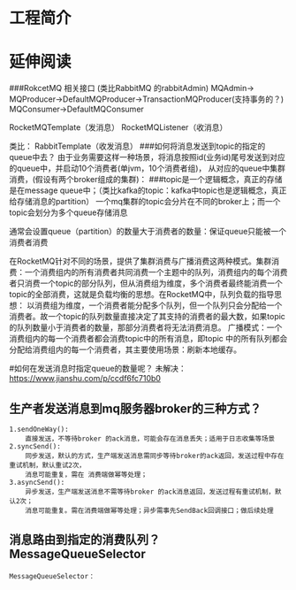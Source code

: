 # 工程简介



# 延伸阅读

###RokcetMQ 相关接口
(类比RabbitMQ 的rabbitAdmin)
MQAdmin->
    MQProducer->DefaultMQProducer->TransactionMQProducer(支持事务的？)
    MQConsumer->DefaultMQConsumer
    
RocketMQTemplate（发消息）
RocketMQListener（收消息）

类比：
RabbitTemplate（收发消息）
###如何将消息发送到topic的指定的queue中去？
由于业务需要这样一种场景，将消息按照id(业务id)尾号发送到对应的queue中，并启动10个消费者(单jvm，10个消费者组)，
从对应的queue中集群消费，(假设有两个broker组成的集群)： 
###topic是一个逻辑概念，真正的存储是在message queue中；（类比kafka的topic：kafka中topic也是逻辑概念，真正给存储消息的partition）
一个mq集群的topic会分片在不同的broker上；而一个topic会划分为多个queue存储消息

通常会设置queue（partition）的数量大于消费者的数量：保证queue只能被一个消费者消费


在RocketMQ针对不同的场景，提供了集群消费与广播消费这两种模式。集群消费：一个消费组内的所有消费者共同消费一个主题中的队列，消费组内的每个消费者只消费一个topic的部分队列，但从消费组为维度，多个消费者最终能消费一个topic的全部消费，这就是负载均衡的思想。在RocketMQ中，队列负载的指导思想：
以消费组为维度，一个消费者能分配多个队列，但一个队列只会分配给一个消费者。故一个topic的队列数量直接决定了其支持的消费者的最大数，如果topic的队列数量小于消费者的数量，那部分消费者将无法消费消息。
广播模式：一个消费组内的每一个消费者都会消费topic中的所有消息，即topic 中的所有队列都会分配给消费组内的每一个消费者，其主要使用场景：刷新本地缓存。


#如何在发送消息时指定queue的数量呢？
未解决：
https://www.jianshu.com/p/ccdf6fc710b0

## 生产者发送消息到mq服务器broker的三种方式？
    1.sendOneWay():
        直接发送，不等待broker 的ack消息，可能会存在消息丢失；适用于日志收集等场景
    2.syncSend():
        同步发送，默认的方式，生产端发送消息需同步等待broker的ack返回，发送过程中存在重试机制，默认重试2次，
        消息可能重复，需在 消费端做幂等处理；
    3.asyncSend():
        异步发送，生产端发送消息不需等待broker 的ack消息返回，发送过程有重试机制，默认2次；
        消息可能重复。需在消费端做幂等处理；异步需事先SendBack回调接口；做后续处理
 ## 消息路由到指定的消费队列？MessageQueueSelector
    
    MessageQueueSelector：
       